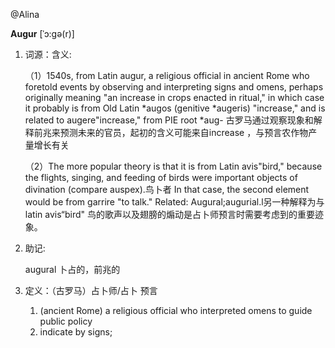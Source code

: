 @Alina

**Augur** [ˈɔ:gə(r)]  

1. 词源：含义:

   （1）1540s, from Latin augur, a religious official in ancient Rome who foretold events by observing and interpreting signs and omens, perhaps originally meaning "an increase in crops enacted in ritual," in which case it probably is from Old Latin *augos (genitive *augeris) "increase," and is related to augere"increase," from PIE root *aug- 古罗马通过观察现象和解释前兆来预测未来的官员，起初的含义可能来自increase ，与预言农作物产量增长有关

    （2）The more popular theory is that it is from Latin avis"bird," because the flights, singing, and feeding of birds were important objects of divination (compare auspex).鸟卜者 In that case, the second element would be from garrire "to talk." Related: Augural;augurial.l另一种解释为与latin avis“bird"  鸟的歌声以及翅膀的煽动是占卜师预言时需要考虑到的重要迹象。

2. 助记:  

   augural 卜占的，前兆的 

3. 定义：（古罗马）占卜师/占卜 预言

    1) (ancient Rome) a religious official who interpreted omens to guide public policy
    2)  indicate by signs; 